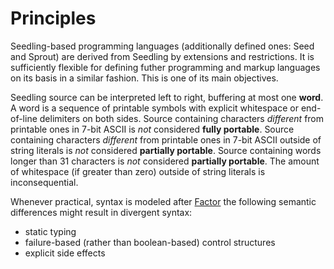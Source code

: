 # Principles

Seedling-based programming languages (additionally defined ones: Seed and Sprout) 
are derived from Seedling by extensions and restrictions. It is sufficiently 
flexible for defining futher programming and markup languages on its basis in a 
similar fashion. This is one of its main objectives.

Seedling source can be interpreted left to right, buffering at most one **word**. 
A word is a sequence of printable symbols with explicit whitespace or end-of-line 
delimiters on both sides. Source containing characters *different* from printable 
ones in 7-bit ASCII is *not* considered **fully portable**. Source containing 
characters *different* from printable ones in 7-bit ASCII outside of string 
literals is *not* considered **partially portable**. Source containing words longer 
than 31 characters is *not* considered **partially portable**. The amount of 
whitespace (if greater than zero) outside of string literals is inconsequential.

Whenever practical, syntax is modeled after 
[Factor](https://docs.factorcode.org/content/article-syntax.html)
the following semantic differences might result in divergent syntax:
 * static typing
 * failure-based (rather than boolean-based) control structures
 * explicit side effects
